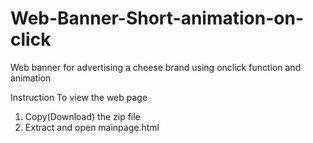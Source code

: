 # Web-Banner-Short-animation-on-click
Web banner for advertising a cheese brand using onclick function and animation

Instruction To view the web page
1. Copy(Download) the zip file
2. Extract and open mainpage.html

